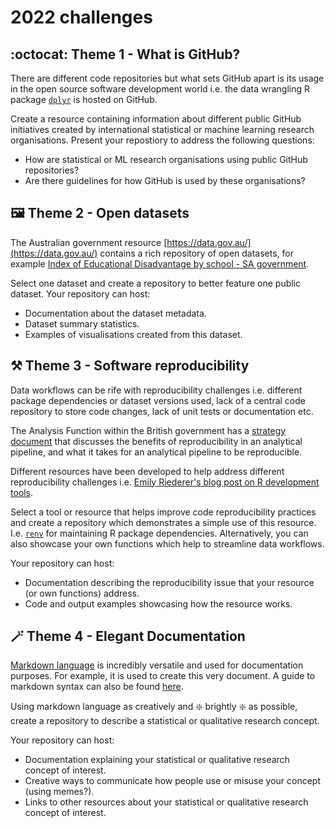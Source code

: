 # 2022 challenges  

## :octocat: Theme 1 - What is GitHub?   
There are different code repositories but what sets GitHub apart is its usage in the open source software development world i.e. the data wrangling R package [`dplyr`](https://github.com/tidyverse/dplyr) is hosted on GitHub. 

Create a resource containing information about different public GitHub initiatives created by international statistical or machine learning research organisations. Present your repostiory to address the following questions:  

+ How are statistical or ML research organisations using public GitHub repositories?     
+ Are there guidelines for how GitHub is used by these organisations?  

## :framed_picture:	Theme 2 - Open datasets   
The Australian government resource [https://data.gov.au/](https://data.gov.au/) contains a rich repository of open datasets, for example [Index of Educational Disadvantage by school - SA government](https://data.gov.au/dataset/ds-sa-4ab8a539-eab5-48e2-8d88-a599d6114126/details?q=education).  

Select one dataset and create a repository to better feature one public dataset. Your repository can host:  

+ Documentation about the dataset metadata. 
+ Dataset summary statistics. 
+ Examples of visualisations created from this dataset.  


## :hammer_and_pick: Theme 3 - Software reproducibility  

Data workflows can be rife with reproducibility challenges i.e. different package dependencies or dataset versions used, lack of a central code repository to store code changes, lack of unit tests or documentation etc.  

The Analysis Function within the British government has a [strategy document](https://analysisfunction.civilservice.gov.uk/policy-store/reproducible-analytical-pipelines-strategy/) that discusses the benefits of reproducibility in an analytical pipeline, and what it takes for an analytical pipeline to be reproducible.

Different resources have been developed to help address different reproducibility challenges i.e. [Emily Riederer's blog post on R development tools](https://emilyriederer.netlify.app/post/rmddd-tech-appendix/).  

Select a tool or resource that helps improve code reproducibility practices and create a repository which demonstrates a simple use of this resource. I.e. [`renv`](https://rstudio.github.io/renv/articles/renv.html) for maintaining R package dependencies. Alternatively, you can also showcase your own functions which help to  streamline data workflows. 

Your repository can host: 
+ Documentation describing the reproducibility issue that your resource (or own functions) address.
+ Code and output examples showcasing how the resource works.  


## :magic_wand: Theme 4 - Elegant Documentation    
[Markdown language](https://docs.github.com/en/get-started/writing-on-github/getting-started-with-writing-and-formatting-on-github/basic-writing-and-formatting-syntax) is incredibly versatile and used for documentation purposes. For example, it is used to create this very document. A guide to markdown syntax can also be found [here](https://www.geeksforgeeks.org/introduction-to-markdown/).  

Using markdown language as creatively and :sparkle: brightly :sparkle: as possible, create a repository to describe a statistical or qualitative research concept.  

Your repository can host:  
+ Documentation explaining your statistical or qualitative research concept of interest. 
+ Creative ways to communicate how people use or misuse your concept (using memes?).  
+ Links to other resources about your statistical or qualitative research concept of interest.  
